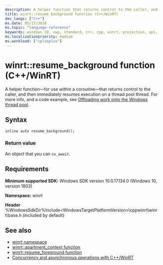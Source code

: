 ```yaml
---
description: A helper function that returns control to the caller, and resumes execution on a thread pool thread.
title: winrt::resume_background function (C++/WinRT)
dev_langs: ["C++"]
ms.date: 05/17/2018
ms.topic: "language-reference"
keywords: windows 10, uwp, standard, c++, cpp, winrt, projection, api, reference
ms.localizationpriority: medium
ms.workload: ["cplusplus"]
---
```


# winrt::resume_background function (C++/WinRT)

A helper function&mdash;for use within a coroutine&mdash;that returns control to the caller, and then immediately resumes execution on a thread pool thread. For more info, and a code example, see [Offloading work onto the Windows thread pool](/windows/uwp/cpp-and-winrt-apis/concurrency-2#offloading-work-onto-the-windows-thread-pool).

## Syntax
```cppwinrt
inline auto resume_background();
```

### Return value
An object that you can `co_await`.

## Requirements
**Minimum supported SDK:** Windows SDK version 10.0.17134.0 (Windows 10, version 1803)

**Namespace:** winrt

**Header** %WindowsSdkDir%Include\<WindowsTargetPlatformVersion>\cppwinrt\winrt\base.h (included by default)

## See also 
* [winrt namespace](winrt.md)
* [winrt::apartment_context function](apartment-context.md)
* [winrt::resume_foreground function](resume-foreground.md)
* [Concurrency and asynchronous operations with C++/WinRT](/windows/uwp/cpp-and-winrt-apis/concurrency)
